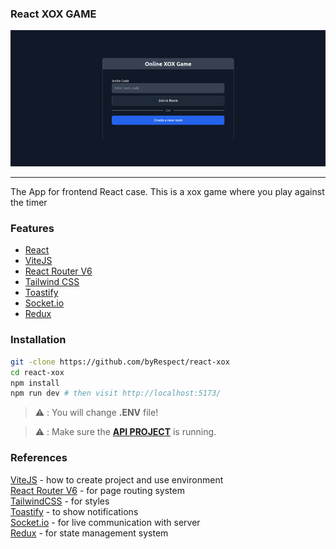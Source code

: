 ### **React XOX GAME**

<p align="center">
  <img src="https://github.com/byRespect/react-xox/raw/main/src/assets/app.gif">
</p>

<hr />

The App for frontend React case. This is a xox game where you play against the timer

### Features

- [React](https://reactjs.org/)
- [ViteJS](https://vitejs.dev/)
- [React Router V6](https://reactrouter.com/docs/en/v6/getting-started/)
- [Tailwind CSS](https://tailwindcss.com/)
- [Toastify](https://fkhadra.github.io/react-toastify/)
- [Socket.io](https://socket.io/)
- [Redux](https://react-redux.js.org/)

### Installation

```bash
git -clone https://github.com/byRespect/react-xox
cd react-xox
npm install
npm run dev # then visit http://localhost:5173/
```

> :warning: : You will change **.ENV** file!

> :warning: : Make sure the [**API PROJECT**](https://github.com/byRespect/react-xox-api) is running.

### References

[ViteJS](https://vitejs.dev/guide/) - how to create project and use environment <br />
[React Router V6](https://reactrouter.com/docs/en/v6) - for page routing system<br />
[TailwindCSS](tailwindcss.com/docs/) - for styles<br />
[Toastify](https://fkhadra.github.io/react-toastify/introduction/) - to show notifications <br />
[Socket.io](https://socket.io/docs/v4/) - for live communication with server <br />
[Redux](https://react-redux.js.org/introduction/getting-started) - for state management system <br />
